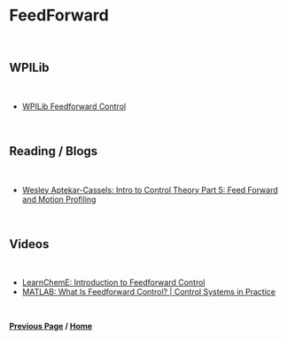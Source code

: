 # FeedForward

<br>

## WPILib

<br>

- [WPILib Feedforward Control](https://docs.wpilib.org/en/stable/docs/software/advanced-controls/controllers/feedforward.html)

<br>

## Reading / Blogs

<br>

- [Wesley Aptekar-Cassels: Intro to Control Theory Part 5: Feed Forward and Motion Profiling](https://blog.wesleyac.com/posts/intro-to-control-part-five-feedforward-motion-profiling)

<br>

## Videos

<br>

- [LearnChemE: Introduction to Feedforward Control](https://www.youtube.com/watch?v=OZsIXaSaW7g)
- [MATLAB: What Is Feedforward Control? | Control Systems in Practice](https://www.youtube.com/watch?v=FW_ay7K4jPE)

<br>

**[Previous Page](https://docs.lynkrobotics.org/controlTheory) / [Home](https://docs.lynkrobotics.org/)**

<br>
